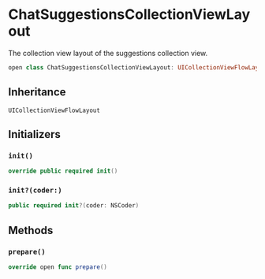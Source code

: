 # ChatSuggestionsCollectionViewLayout

The collection view layout of the suggestions collection view.

``` swift
open class ChatSuggestionsCollectionViewLayout: UICollectionViewFlowLayout 
```

## Inheritance

`UICollectionViewFlowLayout`

## Initializers

### `init()`

``` swift
override public required init() 
```

### `init?(coder:)`

``` swift
public required init?(coder: NSCoder) 
```

## Methods

### `prepare()`

``` swift
override open func prepare() 
```
